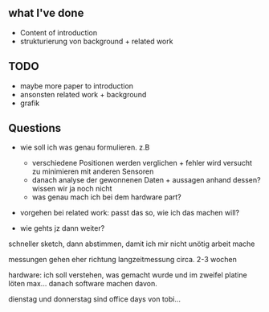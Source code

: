 ## what I've done
* Content of introduction
* strukturierung von background + related work

## TODO
* maybe more paper to introduction
* ansonsten related work + background
* grafik

## Questions

* wie soll ich was genau formulieren.
    z.B
    * verschiedene Positionen werden verglichen + fehler wird versucht zu minimieren mit anderen Sensoren
    * danach analyse der gewonnenen Daten + aussagen anhand dessen? wissen wir ja noch nicht
    * was genau mach ich bei dem hardware part?

* vorgehen bei related work: passt das so, wie ich das machen will?
* wie gehts jz dann weiter?


schneller sketch, dann abstimmen, damit ich mir nicht unötig arbeit mache

messungen gehen eher richtung langzeitmessung circa. 2-3 wochen

hardware: ich soll verstehen, was gemacht wurde und im zweifel platine löten max... 
danach software machen davon. 


dienstag und donnerstag sind office days von tobi... 
